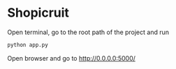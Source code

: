 # Shopicruit

Open terminal, go to the root path of the project and run

```bash
python app.py
```

Open browser and go to http://0.0.0.0:5000/
